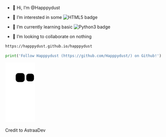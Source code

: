 - 👋 Hi, I’m @Happpydust
- 👀 I’m interested in some <img src="https://img.shields.io/badge/HTML5-E34F26.svg?style=for-the-badge&logo=HTML5&logoColor=white" alt="HTML5 badge">
- 🌱 I’m currently learning basic <img src="https://img.shields.io/badge/Python-3776AB.svg?style=for-the-badge&logo=Python&logoColor=white" alt="Python3 badge">

- 💞️ I’m looking to collaborate on nothing

```bash
https://happpydust.github.io/happpydust
```
```python
print('Follow Happpydust (https://github.com/Happpydust/) on Github!')
```
<a href="https://discord.gg/S7sb24pCzn" target="_blank"><img src="https://github.com/AstraaDev/AstraaDev/blob/output/github-contribution-grid-snake.svg" alt="snake"></a>

Credit to AstraaDev
<!---
Happpydust/Happpydust is a ✨ special ✨ repository because its `README.md` (this file) appears on your GitHub profile.
You can click the Preview link to take a look at your changes.
https://home.aveek.io/GitHub-Profile-Badges/ is profile badge link
--->

